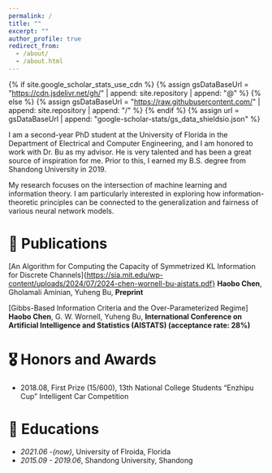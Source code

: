 ```yaml
---
permalink: /
title: ""
excerpt: ""
author_profile: true
redirect_from: 
  - /about/
  - /about.html
---
```


{% if site.google_scholar_stats_use_cdn %}
{% assign gsDataBaseUrl = "https://cdn.jsdelivr.net/gh/" | append: site.repository | append: "@" %}
{% else %}
{% assign gsDataBaseUrl = "https://raw.githubusercontent.com/" | append: site.repository | append: "/" %}
{% endif %}
{% assign url = gsDataBaseUrl | append: "google-scholar-stats/gs_data_shieldsio.json" %}

<span class='anchor' id='about-me'></span>
I am a second-year PhD student at the University of Florida in the Department of Electrical and Computer Engineering, and I am honored to work with Dr. Bu as my advisor. He is very talented and has been a great source of inspiration for me. Prior to this, I earned my B.S. degree from Shandong University in 2019.

My research focuses on the intersection of machine learning and information theory. I am particularly interested in exploring how information-theoretic principles can be connected to the generalization and fairness of various neural network models.



# 📝 Publications 
[An Algorithm for Computing the Capacity of Symmetrized KL Information for Discrete Channels]{https://sia.mit.edu/wp-content/uploads/2024/07/2024-chen-wornell-bu-aistats.pdf}
**Haobo Chen**, Gholamali Aminian, Yuheng Bu, **Preprint**

[Gibbs-Based Information Criteria and the Over-Parameterized Regime]
**Haobo Chen**, G. W. Wornell, Yuheng Bu, **International Conference on Artificial Intelligence and Statistics (AISTATS) (acceptance rate: 28%)** 



# 🎖 Honors and Awards
-  2018.08, First Prize (15/600), 13th National College Students “Enzhipu Cup” Intelligent Car Competition 

# 📖 Educations
- *2021.06 -(now)*, University of Flroida, Florida
- *2015.09 - 2019.06*, Shandong University, Shandong

